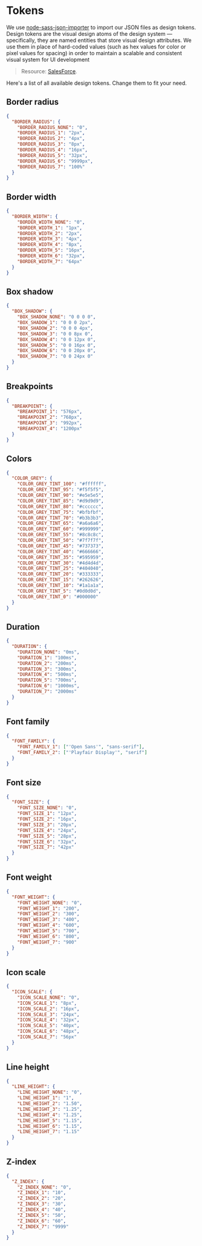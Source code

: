 # Tokens

We use
[node-sass-json-importer](https://www.npmjs.com/package/node-sass-json-importer)
to import our JSON files as design tokens. Design tokens are the visual design
atoms of the design system — specifically, they are named entities that store
visual design attributes. We use them in place of hard-coded values (such as hex
values for color or pixel values for spacing) in order to maintain a scalable
and consistent visual system for UI development

> Resource: [SalesForce](https://www.lightningdesignsystem.com/design-tokens/).

Here's a list of all available design tokens. Change them to fit your need.

## Border radius

```json
{
  "BORDER_RADIUS": {
    "BORDER_RADIUS_NONE": "0",
    "BORDER_RADIUS_1": "2px",
    "BORDER_RADIUS_2": "4px",
    "BORDER_RADIUS_3": "8px",
    "BORDER_RADIUS_4": "16px",
    "BORDER_RADIUS_5": "32px",
    "BORDER_RADIUS_6": "9999px",
    "BORDER_RADIUS_7": "100%"
  }
}
```

## Border width

```json
{
  "BORDER_WIDTH": {
    "BORDER_WIDTH_NONE": "0",
    "BORDER_WIDTH_1": "1px",
    "BORDER_WIDTH_2": "2px",
    "BORDER_WIDTH_3": "4px",
    "BORDER_WIDTH_4": "8px",
    "BORDER_WIDTH_5": "16px",
    "BORDER_WIDTH_6": "32px",
    "BORDER_WIDTH_7": "64px"
  }
}
```

## Box shadow

```json
{
  "BOX_SHADOW": {
    "BOX_SHADOW_NONE": "0 0 0 0",
    "BOX_SHADOW_1": "0 0 0 2px",
    "BOX_SHADOW_2": "0 0 0 4px",
    "BOX_SHADOW_3": "0 0 8px 0",
    "BOX_SHADOW_4": "0 0 12px 0",
    "BOX_SHADOW_5": "0 0 16px 0",
    "BOX_SHADOW_6": "0 0 20px 0",
    "BOX_SHADOW_7": "0 0 24px 0"
  }
}
```

## Breakpoints

```json
{
  "BREAKPOINT": {
    "BREAKPOINT_1": "576px",
    "BREAKPOINT_2": "768px",
    "BREAKPOINT_3": "992px",
    "BREAKPOINT_4": "1200px"
  }
}
```

## Colors

```json
{
  "COLOR_GREY": {
    "COLOR_GREY_TINT_100": "#ffffff",
    "COLOR_GREY_TINT_95": "#f5f5f5",
    "COLOR_GREY_TINT_90": "#e5e5e5",
    "COLOR_GREY_TINT_85": "#d9d9d9",
    "COLOR_GREY_TINT_80": "#cccccc",
    "COLOR_GREY_TINT_75": "#bfbfbf",
    "COLOR_GREY_TINT_70": "#b3b3b3",
    "COLOR_GREY_TINT_65": "#a6a6a6",
    "COLOR_GREY_TINT_60": "#999999",
    "COLOR_GREY_TINT_55": "#8c8c8c",
    "COLOR_GREY_TINT_50": "#7f7f7f",
    "COLOR_GREY_TINT_45": "#737373",
    "COLOR_GREY_TINT_40": "#666666",
    "COLOR_GREY_TINT_35": "#595959",
    "COLOR_GREY_TINT_30": "#4d4d4d",
    "COLOR_GREY_TINT_25": "#404040",
    "COLOR_GREY_TINT_20": "#333333",
    "COLOR_GREY_TINT_15": "#262626",
    "COLOR_GREY_TINT_10": "#1a1a1a",
    "COLOR_GREY_TINT_5": "#0d0d0d",
    "COLOR_GREY_TINT_0": "#000000"
  }
}
```

## Duration

```json
{
  "DURATION": {
    "DURATION_NONE": "0ms",
    "DURATION_1": "100ms",
    "DURATION_2": "200ms",
    "DURATION_3": "300ms",
    "DURATION_4": "500ms",
    "DURATION_5": "700ms",
    "DURATION_6": "1000ms",
    "DURATION_7": "2000ms"
  }
}
```

## Font family

```json
{
  "FONT_FAMILY": {
    "FONT_FAMILY_1": ["'Open Sans'", "sans-serif"],
    "FONT_FAMILY_2": ["'Playfair Display'", "serif"]
  }
}
```

## Font size

```json
{
  "FONT_SIZE": {
    "FONT_SIZE_NONE": "0",
    "FONT_SIZE_1": "12px",
    "FONT_SIZE_2": "16px",
    "FONT_SIZE_3": "20px",
    "FONT_SIZE_4": "24px",
    "FONT_SIZE_5": "28px",
    "FONT_SIZE_6": "32px",
    "FONT_SIZE_7": "42px"
  }
}
```

## Font weight

```json
{
  "FONT_WEIGHT": {
    "FONT_WEIGHT_NONE": "0",
    "FONT_WEIGHT_1": "200",
    "FONT_WEIGHT_2": "300",
    "FONT_WEIGHT_3": "400",
    "FONT_WEIGHT_4": "600",
    "FONT_WEIGHT_5": "700",
    "FONT_WEIGHT_6": "800",
    "FONT_WEIGHT_7": "900"
  }
}
```

## Icon scale

```json
{
  "ICON_SCALE": {
    "ICON_SCALE_NONE": "0",
    "ICON_SCALE_1": "8px",
    "ICON_SCALE_2": "16px",
    "ICON_SCALE_3": "24px",
    "ICON_SCALE_4": "32px",
    "ICON_SCALE_5": "40px",
    "ICON_SCALE_6": "48px",
    "ICON_SCALE_7": "56px"
  }
}
```

## Line height

```json
{
  "LINE_HEIGHT": {
    "LINE_HEIGHT_NONE": "0",
    "LINE_HEIGHT_1": "1",
    "LINE_HEIGHT_2": "1.50",
    "LINE_HEIGHT_3": "1.25",
    "LINE_HEIGHT_4": "1.25",
    "LINE_HEIGHT_5": "1.15",
    "LINE_HEIGHT_6": "1.15",
    "LINE_HEIGHT_7": "1.15"
  }
}
```

## Z-index

```json
{
  "Z_INDEX": {
    "Z_INDEX_NONE": "0",
    "Z_INDEX_1": "10",
    "Z_INDEX_2": "20",
    "Z_INDEX_3": "30",
    "Z_INDEX_4": "40",
    "Z_INDEX_5": "50",
    "Z_INDEX_6": "60",
    "Z_INDEX_7": "9999"
  }
}
```
